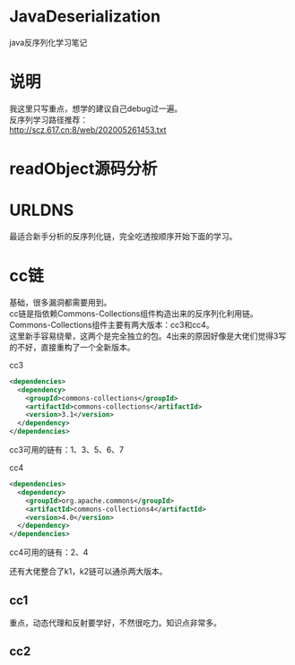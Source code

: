 # JavaDeserialization
java反序列化学习笔记

# 说明
我这里只写重点，想学的建议自己debug过一遍。    
反序列学习路径推荐：  
http://scz.617.cn:8/web/202005261453.txt



# readObject源码分析

# URLDNS
最适合新手分析的反序列化链，完全吃透按顺序开始下面的学习。


# cc链
基础，很多漏洞都需要用到。   
cc链是指依赖Commons-Collections组件构造出来的反序列化利用链。    
Commons-Collections组件主要有两大版本：cc3和cc4。   
这里新手容易绕晕，这两个是完全独立的包。4出来的原因好像是大佬们觉得3写的不好，直接重构了一个全新版本。    

cc3
```xml
<dependencies>
  <dependency>
    <groupId>commons-collections</groupId>
    <artifactId>commons-collections</artifactId>
    <version>3.1</version>
  </dependency>
</dependencies>
```
cc3可用的链有：1、3、5、6、7  


cc4
```xml
<dependencies>
  <dependency>
    <groupId>org.apache.commons</groupId>
    <artifactId>commons-collections4</artifactId>
    <version>4.0</version>
  </dependency>
</dependencies>
```
cc4可用的链有：2、4  

还有大佬整合了k1，k2链可以通杀两大版本。    

## cc1
重点，动态代理和反射要学好，不然很吃力。知识点非常多。  

## cc2 



